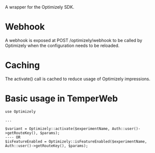 A wrapper for the Optimizely SDK.

# Webhook
A webhook is exposed at POST /optimizely/webhook to be called by Optimizely when the configuration needs to be reloaded.

# Caching
The activate() call is cached to reduce usage of Optimizely impressions.

# Basic usage in TemperWeb
```
use Optimizely

...

$variant = Optimizely::activate($experimentName, Auth::user()->getRouteKey(), $params);
---- OR
$isFeatureEnabled = Optimizely::isFeatureEnabled($experimentName, Auth::user()->getRouteKey(), $params);

```
